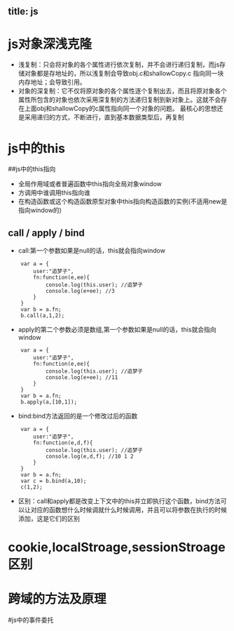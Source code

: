 title: js
---
# js对象深浅克隆
- 浅复制：只会将对象的各个属性进行依次复制，并不会进行递归复制，而js存储对象都是存地址的，所以浅复制会导致obj.c和shallowCopy.c 指向同一块内存地址；会导致引用。
- 对象的深复制：它不仅将原对象的各个属性逐个复制出去，而且将原对象各个属性所包含的对象也依次采用深复制的方法递归复制到新对象上。这就不会存在上面obj和shallowCopy的c属性指向同一个对象的问题。
最核心的思想还是采用递归的方式，不断进行，直到基本数据类型后，再复制

# js中的this
##js中的this指向
- 全局作用域或者普遍函数中this指向全局对象window
- 方调用中谁调用this指向谁
- 在构造函数或这个构造函数原型对象中this指向构造函数的实例(不适用new是指向window的)

## call / apply / bind
- call:第一个参数如果是null的话，this就会指向window
```
	var a = {
	    user:"追梦子",
	    fn:function(e,ee){
	        console.log(this.user); //追梦子
	        console.log(e+ee); //3
	    }
	}
	var b = a.fn;
	b.call(a,1,2);
```

- apply的第二个参数必须是数组,第一个参数如果是null的话，this就会指向window

```
	var a = {
	    user:"追梦子",
	    fn:function(e,ee){
	        console.log(this.user); //追梦子
	        console.log(e+ee); //11
	    }
	}
	var b = a.fn;
	b.apply(a,[10,1]);
```

- bind:bind方法返回的是一个修改过后的函数
```
	var a = {
	    user:"追梦子",
	    fn:function(e,d,f){
	        console.log(this.user); //追梦子
	        console.log(e,d,f); //10 1 2
	    }
	}
	var b = a.fn;
	var c = b.bind(a,10);
	c(1,2);
```

- 区别：call和apply都是改变上下文中的this并立即执行这个函数，bind方法可以让对应的函数想什么时候调就什么时候调用，并且可以将参数在执行的时候添加，这是它们的区别

# cookie,localStroage,sessionStroage 区别

# 跨域的方法及原理

#js中的事件委托